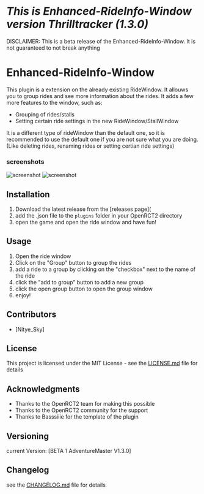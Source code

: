 # ***This is Enhanced-RideInfo-Window version Thrilltracker (1.3.0)***
DISCLAIMER: This is a beta release of the Enhanced-RideInfo-Window. It is not guaranteed to not break anything

# Enhanced-RideInfo-Window
This plugin is a extension on the already existing RideWindow.
It allouws you to group rides and see more information about the rides.
It adds a few more features to the window, such as:
- Grouping of rides/stalls
- Setting certain ride settings in the new RideWindow/StallWindow

It is a different type of rideWindow than the default one, so it is recommended to use the default one if you are not sure what you are doing.(Like deleting rides, renaming rides or setting certian ride settings)

### screenshots
![screenshot](C:\Users\larsm\OneDrive\Documents\GitHub\Enhanced-RideInfo-Window\img\EHRIS1.png)
![screenshot](C:\Users\larsm\OneDrive\Documents\GitHub\Enhanced-RideInfo-Window\img\EHRIS2.png)

## Installation
1. Download the latest release from the [releases page](
2. add the .json file to the `plugins` folder in your OpenRCT2 directory
3. open the game and open the ride window and have fun!

## Usage
1. Open the ride window
2. Click on the "Group" button to group the rides
3. add a ride to a group by clicking on the "checkbox" next to the name of the ride
4. click the "add to group" button to add a new group
5. click the open group button to open the group window
6. enjoy!

## Contributors
- [Nitye_Sky]

## License
This project is licensed under the MIT License - see the [LICENSE.md](LICENSE.md) file for details

## Acknowledgments
- Thanks to the OpenRCT2 team for making this possible
- Thanks to the OpenRCT2 community for the support
- Thanks to Basssiiie for the template of the plugin

## Versioning
current Version: [BETA 1 AdventureMaster V1.3.0]

## Changelog
see the [CHANGELOG.md](CHANGELOG.md) file for details
